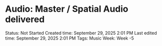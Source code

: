 # Audio: Master / Spatial Audio delivered

Status: Not Started
Created time: September 29, 2025 2:01 PM
Last edited time: September 29, 2025 2:01 PM
Tags: Music
Week: Week -5